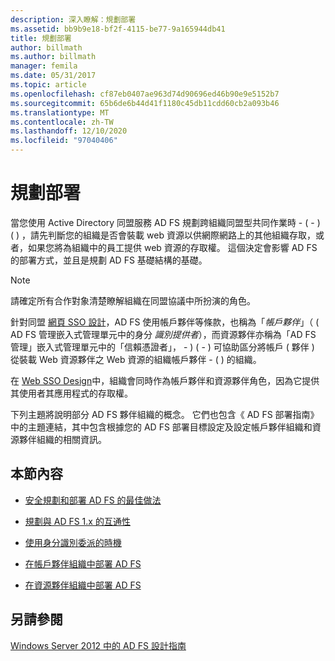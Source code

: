 ```yaml
---
description: 深入瞭解：規劃部署
ms.assetid: bb9b9e18-bf2f-4115-be77-9a165944db41
title: 規劃部署
author: billmath
ms.author: billmath
manager: femila
ms.date: 05/31/2017
ms.topic: article
ms.openlocfilehash: cf87eb0407ae963d74d90696ed46b90e9e5152b7
ms.sourcegitcommit: 65b6de6b44d41f1180c45db11cdd60cb2a093b46
ms.translationtype: MT
ms.contentlocale: zh-TW
ms.lasthandoff: 12/10/2020
ms.locfileid: "97040406"
---
```

# <a name="planning-your-deployment"></a>規劃部署

當您使用 Active Directory 同盟服務 AD FS 規劃跨組織同盟型共同作業時 \- \( \- \) \( \) ，請先判斷您的組織是否會裝載 web 資源以供網際網路上的其他組織存取，或者，如果您將為組織中的員工提供 web 資源的存取權。 這個決定會影響 AD FS 的部署方式，並且是規劃 AD FS 基礎結構的基礎。

> [!NOTE]
> 請確定所有合作對象清楚瞭解組織在同盟協議中所扮演的角色。

針對同盟 [網頁 SSO 設計](Federated-Web-SSO-Design.md)，AD FS 使用帳戶夥伴等條款，也稱為「*帳戶夥伴*」（ \( AD FS 管理嵌入式管理單元中的身分 *識別提供者*），而資源夥伴亦稱為「AD FS 管理」嵌入式管理單元中的「信賴憑證者」， \- \)  \(  \- \) 可協助區分將帳戶 \( 夥伴 \) 從裝載 Web 資源夥伴之 Web 資源的組織帳戶夥伴 \- \( \) 的組織。

在 [Web SSO Design](Web-SSO-Design.md)中，組織會同時作為帳戶夥伴和資源夥伴角色，因為它提供其使用者其應用程式的存取權。

下列主題將說明部分 AD FS 夥伴組織的概念。 它們也包含《 AD FS 部署指南》中的主題連結，其中包含根據您的 AD FS 部署目標設定及設定帳戶夥伴組織和資源夥伴組織的相關資訊。

## <a name="in-this-section"></a>本節內容

-   [安全規劃和部署 AD FS 的最佳做法](Best-Practices-for-Secure-Planning-and-Deployment-of-AD-FS.md)

-   [規劃與 AD FS 1.x 的互通性](Planning-for-Interoperability-with-AD-FS-1.x.md)

-   [使用身分識別委派的時機](When-to-Use-Identity-Delegation.md)

-   [在帳戶夥伴組織中部署 AD FS](Deploying-AD-FS-in-the-Account-Partner-Organization-2012.md)

-   [在資源夥伴組織中部署 AD FS](Deploying-AD-FS-in-the-Resource-Partner-Organization-2012.md)

## <a name="see-also"></a>另請參閱
[Windows Server 2012 中的 AD FS 設計指南](AD-FS-Design-Guide-in-Windows-Server-2012.md)


